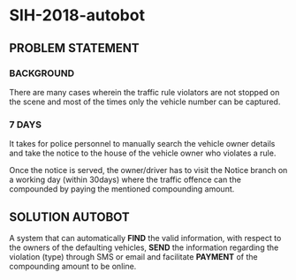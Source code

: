 # SIH-2018-autobot


## PROBLEM STATEMENT
### BACKGROUND
There are many cases wherein the
traffic rule violators are not stopped on the scene and most of the times only the vehicle number can be captured.

### 7 DAYS
It takes for police personnel to manually search the vehicle owner details and take the notice to the house of the vehicle owner who violates a rule.

Once the notice is served, the owner/driver has to visit the Notice branch on a working day
(within 30days) where the traffic offence can the compounded by paying the mentioned compounding amount.


## SOLUTION AUTOBOT
A system that can automatically
**FIND** the valid information, with respect to the owners of the defaulting vehicles,
**SEND** the information regarding the violation (type) through SMS or email and facilitate
**PAYMENT** of the compounding amount to be online.
